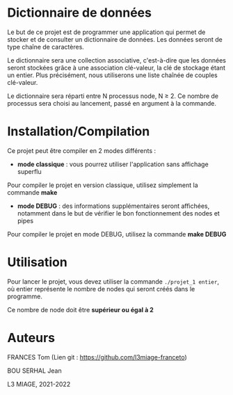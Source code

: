 # Dictionnaire de données

Le but de ce projet est de programmer une application qui permet de stocker et de consulter
un dictionnaire de données. Les données seront de type chaîne de caractères.

Le dictionnaire sera une collection associative, c'est-à-dire que les données seront stockées
grâce à une association clé-valeur, la clé de stockage étant un entier. Plus précisément, nous
utiliserons une liste chaînée de couples clé-valeur.

Le dictionnaire sera réparti entre N processus node, N ≥ 2. Ce nombre de processus sera
choisi au lancement, passé en argument à la commande.

# Installation/Compilation

Ce projet peut être compiler en 2 modes différents :

 * **mode classique** : vous pourrez utiliser l'application sans affichage superflu

 Pour compiler le projet en version classique, utilisez simplement la commande **make**

 * **mode DEBUG** : des informations supplémentaires seront affichées, notamment dans le but de vérifier le bon fonctionnement des nodes et pipes

 Pour compiler le projet en mode DEBUG, utilisez la commande **make DEBUG**

# Utilisation

Pour lancer le projet, vous devez utiliser la commande `./projet_1 entier`, où entier représente le nombre de nodes qui
seront créés dans le programme. 

Ce nombre de node doit être **supérieur ou égal à 2**

# Auteurs

FRANCES Tom (Lien git : https://github.com/l3miage-franceto)

BOU SERHAL Jean

L3 MIAGE, 2021-2022